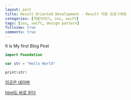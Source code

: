 ```yaml
---
layout: post
title: Result Oriented Development - Result 지향 프로그래밍
categories: [개발이야기, ios, swift]
tags: [ios, swift, design pattern]
fullview: true
comments: true
---
```


It is My first Blog Post

```swift
import Foundation

var str = "Hello World"

print(str)
```

[이곳은 네이버](http://naver.com)

<a class="btn btn-default" target="#" href="http://naver.com">html도 바로 된다</a>
